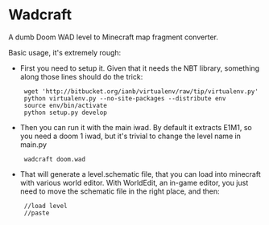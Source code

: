 Wadcraft
========

A dumb Doom WAD level to Minecraft map fragment converter.


Basic usage, it's extremely rough:

 - First you need to setup it. Given that it needs the NBT library, something along those lines should do the trick:

        wget 'http://bitbucket.org/ianb/virtualenv/raw/tip/virtualenv.py'
        python virtualenv.py --no-site-packages --distribute env
        source env/bin/activate
        python setup.py develop

 - Then you can run it with the main iwad. By default it extracts E1M1, so you need a doom 1 iwad, but it's trivial to change the level name in main.py

        wadcraft doom.wad 
    
 - That will generate a level.schematic file, that you can load into minecraft with various world editor. With WorldEdit, an in-game editor, you just need to move the schematic file in the right place, and then:

        //load level
        //paste
